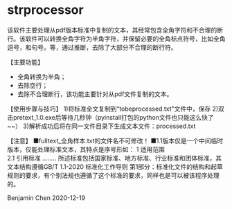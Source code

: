 # strprocessor
该软件主要处理从pdf版本标准中复制的文本，其经常包含全角字符和不合理的断行。该软件可以转换全角字符为半角字符，并保留必要的全角标点符号，比如全角逗号，和句号。等，通过推断，去除了大部分不合理的断行符。

【主要功能】
  - 全角转换为半角；
  - 去除空行；
  - 去除不合理断行，该功能主要针对从pdf文件复制的文本。

【使用步骤与技巧】
1)将标准全文复制到“tobeprocessed.txt"文件中，保存
2)双击pretext_1.0.exe后等待几秒钟（pyinstall打包的python文件也只能这么快了~~）
3)解析成功后将在同一文件目录下生成文本文件：processed.txt

【注意】
■fulltext_全角样本.txt的文件名不可修改！
■1.1版本仅是一个中间临时版本，仅能处理标准文本，其特点是序号形如：
	1 适用范围  
	2.1 引用标准
	........
所述标准包括国家标准、地方标准、行业标准和团体标准，其文本结构遵循GB/T 1.1-2020 标准化工作导则 第1部分：标准化文件的结构和起草规则的要求，有个别法规也遵循了这个标准的要求，同样也是可以被该程序处理的。

Benjamin Chen
2020-12-19
